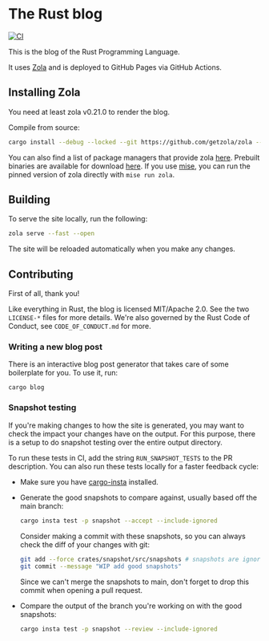 # The Rust blog

[![CI](https://github.com/rust-lang/blog.rust-lang.org/actions/workflows/main.yml/badge.svg)](https://github.com/rust-lang/blog.rust-lang.org/actions/workflows/main.yml)

This is the blog of the Rust Programming Language.

It uses [Zola](https://www.getzola.org/) and is deployed to GitHub Pages via GitHub Actions.

## Installing Zola

You need at least zola v0.21.0 to render the blog.

Compile from source:

```sh
cargo install --debug --locked --git https://github.com/getzola/zola --rev 45d3f8d6285f0b47013c5fa31eb405332118af8b
```

You can also find a list of package managers that provide zola [here](https://www.getzola.org/documentation/getting-started/installation/).
Prebuilt binaries are available for download [here](https://github.com/getzola/zola/releases/tag/v0.21.0).
If you use [mise](https://mise.jdx.dev), you can run the pinned version of zola directly with `mise run zola`.

## Building

To serve the site locally, run the following:

```sh
zola serve --fast --open
```

The site will be reloaded automatically when you make any changes.

## Contributing

First of all, thank you!

Like everything in Rust, the blog is licensed MIT/Apache 2.0. See the two
`LICENSE-*` files for more details. We're also governed by the Rust
Code of Conduct, see `CODE_OF_CONDUCT.md` for more.

### Writing a new blog post

There is an interactive blog post generator that takes care of some boilerplate for you.
To use it, run:

```
cargo blog
```

### Snapshot testing

If you're making changes to how the site is generated, you may want to check the impact your changes have on the output.
For this purpose, there is a setup to do snapshot testing over the entire output directory.

To run these tests in CI, add the string `RUN_SNAPSHOT_TESTS` to the PR description.
You can also run these tests locally for a faster feedback cycle:

- Make sure you have [cargo-insta](https://insta.rs/docs/quickstart/) installed.

- Generate the good snapshots to compare against, usually based off the main branch:
  ```sh
  cargo insta test -p snapshot --accept --include-ignored
  ```
  Consider making a commit with these snapshots, so you can always check the diff of your changes with git:
  ```sh
  git add --force crates/snapshot/src/snapshots # snapshots are ignored by default
  git commit --message "WIP add good snapshots"
  ```
  Since we can't merge the snapshots to main, don't forget to drop this commit when opening a pull request.

- Compare the output of the branch you're working on with the good snapshots:
  ```sh
  cargo insta test -p snapshot --review --include-ignored
  ```
